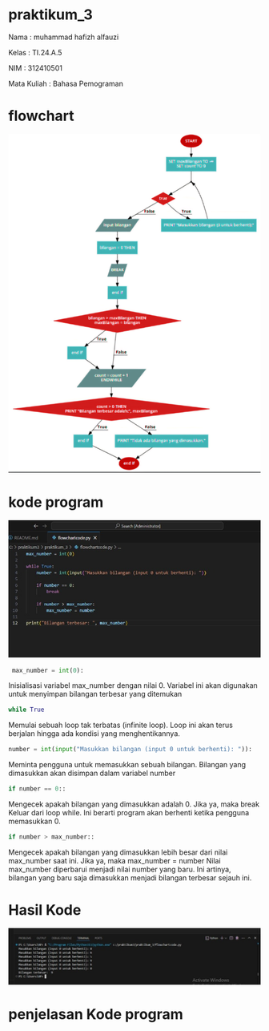 # praktikum_3

Nama : muhammad hafizh alfauzi

Kelas : TI.24.A.5

NIM : 312410501

Mata Kuliah : Bahasa Pemograman

# flowchart

![foto](https://github.com/Moviezal/Praktikum/blob/13c00a3787206e45525354dc20969ca7768f469f/praktikum%203.png)

# kode program

![foto](https://github.com/Moviezal/Praktikum/blob/e0dacea467ca19a47e4108582ed970ce2691b9b2/33449603-2379-40dc-ac8b-0228933cdb0e.jpg)

```python
 max_number = int(0):
```

Inisialisasi variabel max_number dengan nilai 0. Variabel ini akan digunakan untuk menyimpan bilangan terbesar yang ditemukan

```python
while True
```

Memulai sebuah loop tak terbatas (infinite loop). Loop ini akan terus berjalan hingga ada kondisi yang menghentikannya.

```python
number = int(input("Masukkan bilangan (input 0 untuk berhenti): ")):
```

Meminta pengguna untuk memasukkan sebuah bilangan. Bilangan yang dimasukkan akan disimpan dalam variabel number

```python
if number == 0::
```

Mengecek apakah bilangan yang dimasukkan adalah 0. Jika ya, maka break Keluar dari loop while. Ini berarti program akan berhenti ketika pengguna memasukkan 0.

```python
if number > max_number::
```

Mengecek apakah bilangan yang dimasukkan lebih besar dari nilai max_number saat ini. Jika ya, maka max_number = number Nilai max_number diperbarui menjadi nilai number yang baru. Ini artinya, bilangan yang baru saja dimasukkan menjadi bilangan terbesar sejauh ini.

# Hasil Kode

![foto](https://github.com/Moviezal/Praktikum/blob/4c3ddcdccc843783c3b85445d2f91121e93295c0/ss2.jpeg)

# penjelasan Kode program
